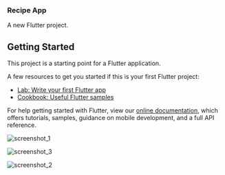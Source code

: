 ### Recipe App
A new Flutter project.

## Getting Started

This project is a starting point for a Flutter application.

A few resources to get you started if this is your first Flutter project:

- [Lab: Write your first Flutter app](https://flutter.dev/docs/get-started/codelab)
- [Cookbook: Useful Flutter samples](https://flutter.dev/docs/cookbook)

For help getting started with Flutter, view our
[online documentation](https://flutter.dev/docs), which offers tutorials,
samples, guidance on mobile development, and a full API reference.



![screenshot_1](https://user-images.githubusercontent.com/96712615/198045222-91b5c54c-bc6b-481e-b6b0-29d2ae250081.png)

![screenshot_3](https://user-images.githubusercontent.com/96712615/198045363-1bdb43ec-be52-4db2-855b-4819223e33d4.png)

![screenshot_2](https://user-images.githubusercontent.com/96712615/198045492-405b8491-5b72-4b59-96c8-e067b9a432fd.png)

